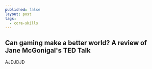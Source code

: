 ```yaml
---
published: false
layout: post
tags:
  - core-skills
---
```

## Can gaming make a better world? A review of Jane McGonigal's TED Talk

AJDJDJD
